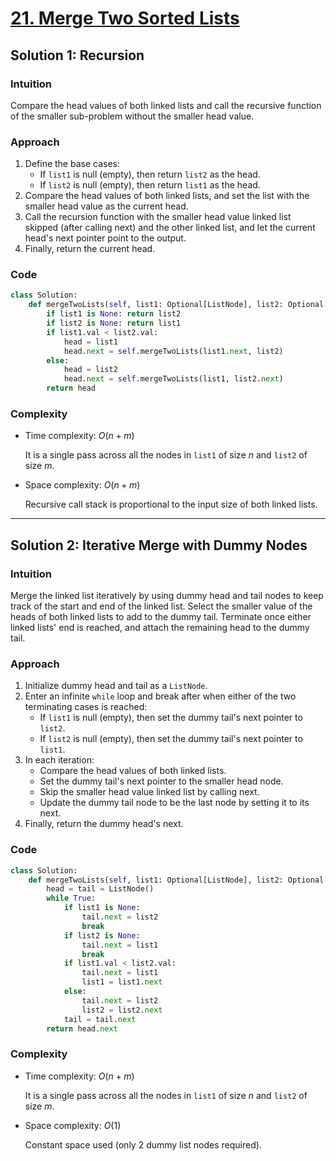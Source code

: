 # [21. Merge Two Sorted Lists](https://leetcode.com/problems/merge-two-sorted-lists/solutions/4022871/merge-two-sorted-lists-python-easy-explanations/)

## Solution 1: Recursion

### Intuition

Compare the head values of both linked lists and call the recursive function of the smaller sub-problem without the smaller head value.

### Approach

1. Define the base cases:
   - If `list1` is null (empty), then return `list2` as the head.
   - If `list2` is null (empty), then return `list1` as the head.
1. Compare the head values of both linked lists, and set the list with the smaller head value as the current head.
1. Call the recursion function with the smaller head value linked list skipped (after calling next) and the other linked list, and let the current head's next pointer point to the output.
1. Finally, return the current head.

### Code

```python
class Solution:
    def mergeTwoLists(self, list1: Optional[ListNode], list2: Optional[ListNode]) -> Optional[ListNode]:
        if list1 is None: return list2
        if list2 is None: return list1
        if list1.val < list2.val:
            head = list1
            head.next = self.mergeTwoLists(list1.next, list2)
        else:
            head = list2
            head.next = self.mergeTwoLists(list1, list2.next)
        return head
```

### Complexity

- Time complexity: $O(n + m)$

  It is a single pass across all the nodes in `list1` of size $n$ and `list2` of size $m$.

- Space complexity: $O(n + m)$

  Recursive call stack is proportional to the input size of both linked lists.

---

## Solution 2: Iterative Merge with Dummy Nodes

### Intuition

Merge the linked list iteratively by using dummy head and tail nodes to keep track of the start and end of the linked list. Select the smaller value of the heads of both linked lists to add to the dummy tail. Terminate once either linked lists' end is reached, and attach the remaining head to the dummy tail.

### Approach

1. Initialize dummy head and tail as a `ListNode`.
1. Enter an infinite `while` loop and break after when either of the two terminating cases is reached:
   - If `list1` is null (empty), then set the dummy tail's next pointer to `list2`.
   - If `list2` is null (empty), then set the dummy tail's next pointer to `list1`.
1. In each iteration:
   - Compare the head values of both linked lists.
   - Set the dummy tail's next pointer to the smaller head node.
   - Skip the smaller head value linked list by calling next.
   - Update the dummy tail node to be the last node by setting it to its next.
1. Finally, return the dummy head's next.

### Code

```python
class Solution:
    def mergeTwoLists(self, list1: Optional[ListNode], list2: Optional[ListNode]) -> Optional[ListNode]:
        head = tail = ListNode()
        while True:
            if list1 is None:
                tail.next = list2
                break
            if list2 is None:
                tail.next = list1
                break
            if list1.val < list2.val:
                tail.next = list1
                list1 = list1.next
            else:
                tail.next = list2
                list2 = list2.next
            tail = tail.next
        return head.next
```

### Complexity

- Time complexity: $O(n + m)$

  It is a single pass across all the nodes in `list1` of size $n$ and `list2` of size $m$.

- Space complexity: $O(1)$

  Constant space used (only 2 dummy list nodes required).
